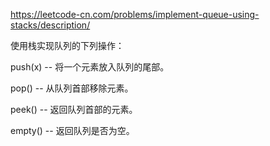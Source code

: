 https://leetcode-cn.com/problems/implement-queue-using-stacks/description/

使用栈实现队列的下列操作：

push(x) -- 将一个元素放入队列的尾部。

pop() -- 从队列首部移除元素。

peek() -- 返回队列首部的元素。

empty() -- 返回队列是否为空。
